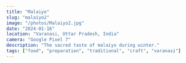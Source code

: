 ```yaml
---
title: "Malaiyo"
slug: "malaiyo2"
image: "/photos/Malaiyo2.jpg"
date: "2024-01-16"
location: "Varanasi, Uttar Pradesh, India"
camera: "Google Pixel 7"
description: "The sacred taste of malaiyo during winter."
tags: ["food", "preparation", "traditional", "craft", "varanasi"]
---
```

